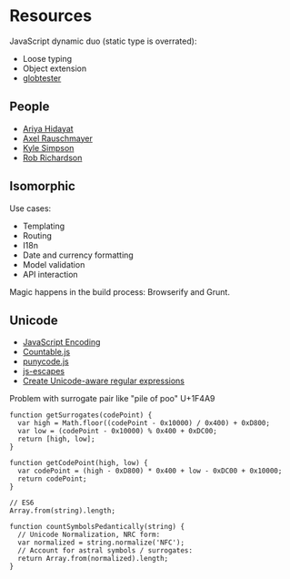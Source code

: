 # Resources

JavaScript dynamic duo (static type is overrated):

* Loose typing
* Object extension
* [globtester](http://www.globtester.com/)

## People

* [Ariya Hidayat](http://ariya.ofilabs.com/)
* [Axel Rauschmayer](http://www.2ality.com/)
* [Kyle Simpson](http://blog.getify.com/)
* [Rob Richardson](http://robrich.org/)

## Isomorphic

Use cases:

* Templating
* Routing
* I18n
* Date and currency formatting
* Model validation
* API interaction

Magic happens in the build process: Browserify and Grunt.

## Unicode

* [JavaScript Encoding](http://mathiasbynens.be/notes/javascript-encoding)
* [Countable.js](http://sachaschmid.ch/Countable/)
* [punycode.js](https://github.com/bestiejs/punycode.js)
* [js-escapes](http://mothereff.in/js-escapes)
* [Create Unicode-aware regular expressions](https://github.com/mathiasbynens/regenerate)

Problem with surrogate pair like "pile of poo" U+1F4A9

```
function getSurrogates(codePoint) {
  var high = Math.floor((codePoint - 0x10000) / 0x400) + 0xD800;
  var low = (codePoint - 0x10000) % 0x400 + 0xDC00;
  return [high, low];
}

function getCodePoint(high, low) {
  var codePoint = (high - 0xD800) * 0x400 + low - 0xDC00 + 0x10000;
  return codePoint;
}

// ES6
Array.from(string).length;

function countSymbolsPedantically(string) {
  // Unicode Normalization, NRC form:
  var normalized = string.normalize('NFC');
  // Account for astral symbols / surrogates:
  return Array.from(normalized).length;
}
```